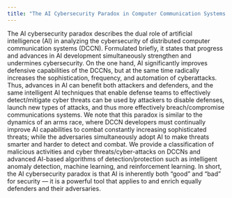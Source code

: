 ```yaml
---
title: "The AI Cybersecurity Paradox in Computer Communication Systems: Overview, Applications and Lessons Learned"
---
```

The AI cybersecurity paradox describes the dual role of artificial intelligence (AI) in analyzing the cybersecurity of distributed computer communication systems (DCCN).
Formulated briefly, it states that progress and advances in AI development simultaneously strengthen and undermines cybersecurity.
On the one hand, AI significantly improves defensive capabilities of the DCCNs, but at the same time radically increases the sophistication, frequency, and automation of cyberattacks.
Thus, advances in AI can benefit both attackers and defenders, and the same intelligent AI techniques that enable defense teams to effectively detect/mitigate cyber threats can be used by attackers to disable defenses, launch new types of attacks, and thus more effectively breach/compromise communications systems.
We note that this paradox is similar to the dynamics of an arms race, where DCCN developers must continually improve AI capabilities to combat constantly increasing sophisticated threats; while the adversaries simultaneously adopt AI to make threats smarter and harder to detect and combat.
We provide a classification of malicious activities and cyber threats/cyber-attacks on DCCNs and advanced AI-based algorithms of detection/protection such as intelligent anomaly detection, machine learning, and reinforcement learning.
In short, the AI cybersecurity paradox is that AI is inherently both “good” and “bad” for security — it is a powerful tool that applies to and enrich equally defenders and their adversaries. 
